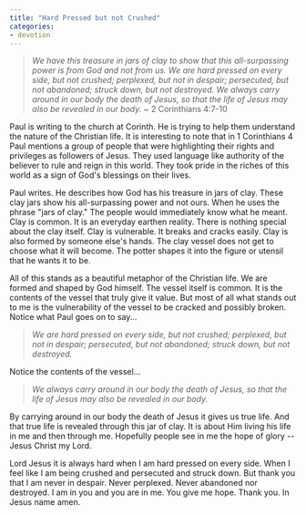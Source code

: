 ```yaml
---
title: "Hard Pressed but not Crushed"
categories:
- devotion
---
```

> *We have this treasure in jars of clay to show that this all-surpassing power is from God and not from us. We are hard pressed on every side, but not crushed; perplexed, but not in despair; persecuted, but not abandoned; struck down, but not destroyed. We always carry around in our body the death of Jesus, so that the life of Jesus may also be revealed in our body.*
>~ 2 Corinthians 4:7-10

Paul is writing to the church at Corinth. He is trying to help them understand the nature of the Christian life. It is interesting to note that in 1 Corinthians 4 Paul mentions a group of people that were highlighting their rights and privileges as followers of Jesus. They used language like authority of the believer to rule and reign in this world. They took pride in the riches of this world as a sign of God's blessings on their lives.

Paul writes. He describes how God has his treasure in jars of clay. These clay jars show his all-surpassing power and not ours. When he uses the phrase "jars of clay." The people would immediately know what he meant. Clay is common. It is an everyday earthen reality. There is nothing special about the clay itself. Clay is vulnerable. It breaks and cracks easily. Clay is also formed by someone else's hands. The clay vessel does not get to choose what it will become. The potter shapes it into the figure or utensil that he wants it to be.

All of this stands as a beautiful metaphor of the Christian life. We are formed and shaped by God himself. The vessel itself is common. It is the contents of the vessel that truly give it value. But most of all what stands out to me is the vulnerability of the vessel to be cracked and possibly broken. Notice what Paul goes on to say...

> *We are hard pressed on every side, but not crushed; perplexed, but not in despair; persecuted, but not abandoned; struck down, but not destroyed.*

Notice the contents of the vessel...

> *We always carry around in our body the death of Jesus, so that the life of Jesus may also be revealed in our body.*

By carrying around in our body the death of Jesus it gives us true life. And that true life is revealed through this jar of clay. It is about Him living his life in me and then through me. Hopefully people see in me the hope of glory -- Jesus Christ my Lord.

Lord Jesus it is always hard when I am hard pressed on every side. When I feel like I am being crushed and persecuted and struck down. But thank you that I am never in despair. Never perplexed. Never abandoned nor destroyed. I am in you and you are in me. You give me hope. Thank you. In Jesus name amen.